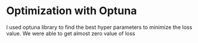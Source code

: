 # Optimization with Optuna
I used optuna library to find the best hyper parameters to minimize the loss value.
We were able to get almost zero value of loss
